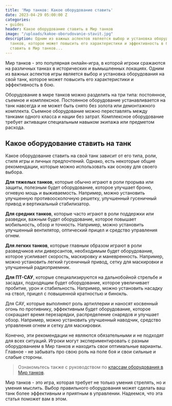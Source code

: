 ```yaml
---
title: 'Мир танков: Какое оборудование ставить'
date: 2023-04-29 05:00:00 Z
categories:
- guides
header: Какое оборудование ставить в Мир танков
image: "/uploads/kakoe-oborudovanie-stavit.jpg"
description: Одним из важных аспектов является выбор и установка оборудования в Мир
  танков, которое может повысить его характеристики и эффективность в бою. Какое оборудование
  ставить в Мир танков...
---
```


Мир танков - это популярная онлайн-игра, в которой игроки сражаются на различных танках в исторических и вымышленных локациях. Одним из важных аспектов игры является выбор и установка оборудования на свой танк, которое может повысить его характеристики и эффективность в бою.

Оборудование в мире танков можно разделить на три типа: постоянное, съемное и комплексное. Постоянное оборудование устанавливается на танк навсегда и не может быть снято без золота или демонтажного комплекта. Съемное оборудование можно переставлять между танками одного класса и нации без затрат. Комплексное оборудование требует активации специальным навыком экипажа или предметом расхода.

## Какое оборудование ставить на танк

Какое оборудование ставить на свой танк зависит от его типа, роли, стиля игры и личных предпочтений. Однако, есть некоторые общие рекомендации, которые можно использовать как основу для своего выбора.

**Для тяжелых танков**, которые обычно играют в роли прорыва или защиты, полезным будет оборудование, которое улучшает броню, огневую мощь и выживаемость. Например, можно установить улучшенную противоосколочную решетку, улучшенный гусеничный привод и вертикальный стабилизатор.

**Для средних танков**, которые часто играют в роли поддержки или разведки, важным будет оборудование, которое повышает мобильность, обзор и точность. Например, можно установить улучшенный вентилятор, оптический прицел и средство управления огнем.

**Для легких танков**, которые главным образом играют в роли разведчиков или диверсантов, необходимым будет оборудование, которое усиливает скорость, маскировку и маневренность. Например, можно установить легкий гусеничный привод, сетку для маскировки и улучшенный радиоприемник.

**Для ПТ-САУ**, которые специализируются на дальнобойной стрельбе и засадах, подходящим будет оборудование, которое увеличивает пробитие, урон и стабильность. Например, можно установить насадку на ствол, прицел с повышенной кратностью и бинокль.

Для САУ, которые выполняют роль артиллерии и наносят косвенный огонь по противнику, эффективным будет оборудование, которое сокращает время перезарядки, распределение снарядов и улучшает обзор. Например, можно установить улучшенный наводчик, средство управления огнем и сетку для маскировки.

Конечно, эти рекомендации не являются обязательными и не подходят для всех ситуаций. Игроки могут экспериментировать с разным оборудованием в Мир танков и находить свои оптимальные варианты. Главное - не забывать про свою роль на поле боя и свои сильные и слабые стороны.

> Ознакомьтесь также с руководством по [классам оборудования в Мир танков](https://protanks.ru/oborudovaniie-mir-tankov-klassy-oborudovaniia-kak-poluchit).

Мир танков - это игра, которая требует не только умения стрелять, но и умения мыслить. Выбор правильного оборудования может сделать ваш танк более эффективным и приятным в управлении. Надеемся, что эта статья поможет вам в этом.